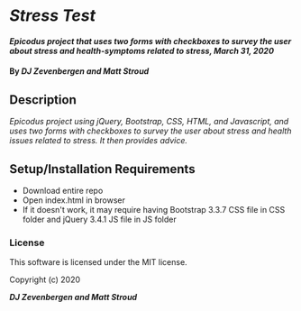 # _Stress Test_

#### _Epicodus project that uses two forms with checkboxes to survey the user about stress and health-symptoms related to stress, March 31, 2020_

#### By _**DJ Zevenbergen and Matt Stroud**_

## Description

_Epicodus project using jQuery, Bootstrap, CSS, HTML, and Javascript, and uses two forms with checkboxes to survey the user about stress and health issues related to stress. It then provides advice._

## Setup/Installation Requirements

* Download entire repo
* Open index.html in browser
* If it doesn't work, it may require having Bootstrap 3.3.7 CSS file in CSS folder and jQuery 3.4.1 JS file in JS folder


### License

This software is licensed under the MIT license.

Copyright (c) 2020 

**_DJ Zevenbergen and Matt Stroud_**